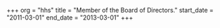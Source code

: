 +++
org        = "hhs"
title      = "Member of the Board of Directors."
start_date = "2011-03-01"
end_date   = "2013-03-01"
+++
